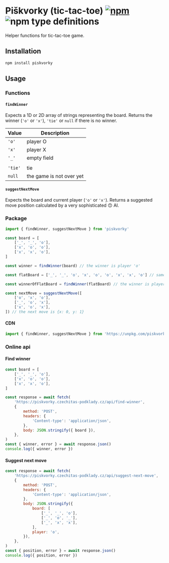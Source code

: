 # Piškvorky (tic-tac-toe) [![npm](https://img.shields.io/npm/v/piskvorky.svg)](https://www.npmjs.com/package/piskvorky) ![npm type definitions](https://img.shields.io/npm/types/piskvorky.svg)

Helper functions for tic-tac-toe game.

## Installation

```bash
npm install piskvorky
```

## Usage

### Functions

#### `findWinner`

Expects a 1D or 2D array of strings representing the board. Returns the winner (`'o'` or `'x'`), `'tie'` or `null` if there is no winner.

| Value   | Description              |
| ------- | ------------------------ |
| `'o'`   | player O                 |
| `'x'`   | player X                 |
| `'_'`   | empty field              |
|         |                          |
| `'tie'` | tie                      |
| `null`  | the game is not over yet |

#### `suggestNextMove`

Expects the board and current player (`'o'` or `'x'`). Returns a suggested move position calculated by a very sophisticated 🙃 AI.

### Package

```js
import { findWinner, suggestNextMove } from 'piskvorky'

const board = [
	['_', '_', 'o'],
	['x', 'o', 'o'],
	['x', 'x', 'o'],
]

const winner = findWinner(board) // the winner is player 'o'

const flatBoard = ['_', '_', 'o', 'x', 'o', 'o', 'x', 'x', 'o'] // same as board.flat()

const winnerOfFlatBoard = findWinner(flatBoard) // the winner is player 'o'

const nextMove = suggestNextMove([
	['o', 'x', 'o'],
	['_', 'o', 'x'],
	['x', 'o', 'x'],
]) // the next move is {x: 0, y: 1}
```

#### CDN

```js
import { findWinner, suggestNextMove } from 'https://unpkg.com/piskvorky@latest'
```

### Online api

#### Find winner

```js
const board = [
	['_', '_', 'o'],
	['x', 'o', 'o'],
	['x', 'x', 'o'],
]

const response = await fetch(
	'https://piskvorky.czechitas-podklady.cz/api/find-winner',
	{
		method: 'POST',
		headers: {
			'Content-type': 'application/json',
		},
		body: JSON.stringify({ board }),
	},
)
const { winner, error } = await response.json()
console.log({ winner, error })
```

#### Suggest next move

```js
const response = await fetch(
	'https://piskvorky.czechitas-podklady.cz/api/suggest-next-move',
	{
		method: 'POST',
		headers: {
			'Content-type': 'application/json',
		},
		body: JSON.stringify({
			board: [
				['_', '_', 'o'],
				['_', 'o', '_'],
				['_', 'x', 'x'],
			],
			player: 'o',
		}),
	},
)
const { position, error } = await response.json()
console.log({ position, error })
```
